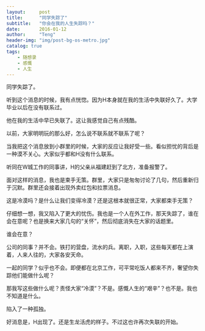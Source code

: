 ```yaml
---
layout:     post
title:      "同学失踪了"
subtitle:   "你会在我的人生失踪吗？"
date:       2016-01-12
author:     "Teng"
header-img: "img/post-bg-os-metro.jpg"
catalog: true
tags:
    - 随想录
    - 感慨
    - 人生
---
```


同学失踪了。

听到这个消息的时候，我有点恍惚。因为H本身就在我的生活中失联好久了。大学毕业以后在没有联系过。

他在我的生活中早已失联了。这让我感觉自己有点残酷。

以前，大家明明玩的那么好，怎么说不联系就不联系了呢？

当我把这个消息放到小群里的时候，大家的反应让我好受一些。看似担忧的背后是一种漠不关心。大家似乎都和H没有什么联系。

听同在W城工作的同事讲，H的父亲从福建赶到了北方，准备报警了。

面对这样的消息，我也是束手无策。群里，大家只是匆匆讨论了几句，然后重新归于沉默。群里还会接着出现外卖红包和拉票消息。

这是冷漠吗？是什么让我们变得冷漠？还是这根本就很正常，大家都束手无策？



仔细想一想，我又陷入了更大的忧伤。我也是一个人在外工作，那天失踪了，谁在会在意呢？也是换来大家几句的“关怀”，然后彻底消失在大家的话题里。

谁会在意？

公司的同事？并不会。铁打的营盘，流水的兵。离职，入职，这些每天都在上演着，人来人往的，大家各安天命。

一起的同学？似乎也不会。即便都在北京工作，可平常吃饭人都来不齐，奢望你失踪他们能做什么呢？

那我写这些做什么呢？责怪大家“冷漠”？不是。感慨人生的“艰辛”？也不是。我也不知道是什么。

陷入了一种孤独。



好消息是，H出现了。还是生龙活虎的样子。不过这也许再次失联的开始。


